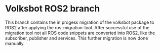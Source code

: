 # Volksbot ROS2 branch

This branch contains the in progess migration of the volksbot package to ROS2 after applying the ros-migration-tool. After successful use of the migration tool not all ROS code snippets are converted into ROS2, like the subscriber, publisher and services. This further migration is now done manually.  
